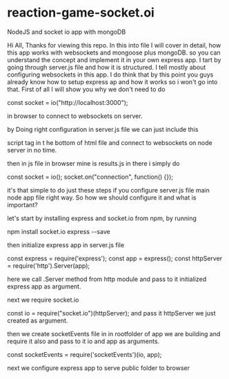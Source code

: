 # reaction-game-socket.oi
NodeJS and socket io app with mongoDB

Hi All, 
Thanks for viewing this repo. In this into file I will cover in detail, how this app works with websockets and mongoose
plus mongoDB.
so you can understand the concept and implement it in your own express app.
I tart by going through server.js file and how it is structured. I tell mostly about configuring websockets in this app. 
I do think that by this point you guys already know how to setup express ap and how it works so i won't go into that. 
First of all I will show you why we don't need to do 

const socket = io("http://localhost:3000");

in browser to connect to websockets on server.

by Doing right configuration in server.js file we can just include this

<script src="/socket.io/socket.io.js"></script>

script tag in t he bottom of html file 
and connect to websockets on node server in no time.
 
then in js file in browser mine is results.js in there i simply do

const socket = io();
socket.on("connection", function() {});

it's that simple to do just these steps if you configure server.js file main node app file right way.
So how we should configure it and what is important?

let's start by installing express and socket.io
from npm, by running

npm install socket.io express --save

then initialize express app in server.js file

const express = require('express');
const app = express();
const httpServer = require('http').Server(app);

here we call .Server method from http module and pass to it initialized express app as argument.

next we require socket.io

const io = require("socket.io")(httpServer);
and pass it httpServer we just created as argument.

then we create socketEvents file in in rootfolder of app we are building and require it also and pass to it 
io and app as arguments.

const socketEvents = require('socketEvents')(io, app); 

next we configure express app to serve public folder to browser






